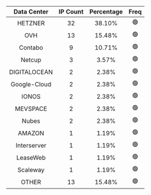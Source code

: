 | Data Center | IP Count | Percentage | Freq |
|:------------:|:--------:|:-----------:|:-----:|
| HETZNER | 32 | 38.10% | 🟢 |
| OVH | 13 | 15.48% | 🟢 |
| Contabo | 9 | 10.71% | 🟢 |
| Netcup | 3 | 3.57% | 🟢 |
| DIGITALOCEAN | 2 | 2.38% | 🟢 |
| Google-Cloud | 2 | 2.38% | 🟢 |
| IONOS | 2 | 2.38% | 🟢 |
| MEVSPACE | 2 | 2.38% | 🟢 |
| Nubes | 2 | 2.38% | 🟢 |
| AMAZON | 1 | 1.19% | 🟢 |
| Interserver | 1 | 1.19% | 🟢 |
| LeaseWeb | 1 | 1.19% | 🟢 |
| Scaleway | 1 | 1.19% | 🟢 |
| OTHER | 13 | 15.48% | 🟢 |